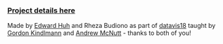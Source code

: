### [Project details here](https://rhezab.github.io/grammar_vectors/)

Made by [Edward Huh](https://www.linkedin.com/in/edward-huh-0130478b) and Rheza Budiono as part of [datavis18](http://people.cs.uchicago.edu/~glk/class/datavis/) taught by [Gordon Kindlmann](http://people.cs.uchicago.edu/~glk/) and [Andrew McNutt](https://www.mcnutt.in/) - thanks to both of you!

